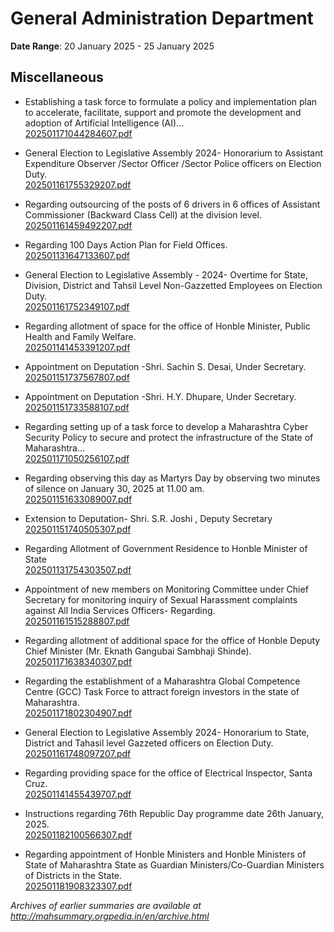 # General Administration Department

**Date Range**: 20 January 2025 - 25 January 2025


## Miscellaneous
- Establishing a task force to formulate a policy and implementation plan to accelerate, facilitate, support and promote the development and adoption of Artificial Intelligence (AI)...\
  [202501171044284607.pdf](https://gr.maharashtra.gov.in/Site/Upload/Government%20Resolutions/English/202501171044284607.pdf)

- General Election to Legislative Assembly 2024- Honorarium to Assistant Expenditure Observer /Sector Officer /Sector Police officers on Election Duty.\
  [202501161755329207.pdf](https://gr.maharashtra.gov.in/Site/Upload/Government%20Resolutions/English/202501161755329207.pdf)

- Regarding outsourcing of the posts of 6 drivers in 6 offices of Assistant Commissioner (Backward Class Cell) at the division level.\
  [202501161459492207.pdf](https://gr.maharashtra.gov.in/Site/Upload/Government%20Resolutions/English/202501161459492207.pdf)

- Regarding 100 Days Action Plan for Field Offices.\
  [202501131647133607.pdf](https://gr.maharashtra.gov.in/Site/Upload/Government%20Resolutions/English/202501131647133607.pdf)

- General Election to Legislative Assembly - 2024- Overtime for State, Division, District and Tahsil Level Non-Gazzetted Employees on Election Duty.\
  [202501161752349107.pdf](https://gr.maharashtra.gov.in/Site/Upload/Government%20Resolutions/English/202501161752349107.pdf)

- Regarding allotment of space for the office of Honble Minister, Public Health and Family Welfare.\
  [202501141453391207.pdf](https://gr.maharashtra.gov.in/Site/Upload/Government%20Resolutions/English/202501141453391207.pdf)

- Appointment on Deputation -Shri. Sachin S. Desai, Under Secretary.\
  [202501151737567807.pdf](https://gr.maharashtra.gov.in/Site/Upload/Government%20Resolutions/English/202501151737567807.pdf)

- Appointment on Deputation -Shri. H.Y. Dhupare, Under Secretary.\
  [202501151733588107.pdf](https://gr.maharashtra.gov.in/Site/Upload/Government%20Resolutions/English/202501151733588107.pdf)

- Regarding setting up of a task force to develop a Maharashtra Cyber Security Policy to secure and protect the infrastructure of the State of Maharashtra...\
  [202501171050256107.pdf](https://gr.maharashtra.gov.in/Site/Upload/Government%20Resolutions/English/202501171050256107.pdf)

- Regarding observing this day as Martyrs Day by observing two minutes of silence on January 30, 2025 at 11.00 am.\
  [202501151633089007.pdf](https://gr.maharashtra.gov.in/Site/Upload/Government%20Resolutions/English/202501151633089007.pdf)

- Extension to  Deputation- Shri.  S.R. Joshi , Deputy  Secretary\
  [202501151740505307.pdf](https://gr.maharashtra.gov.in/Site/Upload/Government%20Resolutions/English/202501151740505307.pdf)

- Regarding Allotment of Government Residence to Honble Minister of State\
  [202501131754303507.pdf](https://gr.maharashtra.gov.in/Site/Upload/Government%20Resolutions/English/202501131754303507.pdf)

- Appointment of new members on Monitoring Committee under Chief Secretary for monitoring inquiry of Sexual Harassment complaints against  All India Services Officers- Regarding.\
  [202501161515288807.pdf](https://gr.maharashtra.gov.in/Site/Upload/Government%20Resolutions/English/202501161515288807.pdf)

- Regarding allotment of additional space for the office of Honble Deputy Chief Minister (Mr. Eknath Gangubai Sambhaji Shinde).\
  [202501171638340307.pdf](https://gr.maharashtra.gov.in/Site/Upload/Government%20Resolutions/English/202501171638340307.pdf)

- Regarding the establishment of a Maharashtra Global Competence Centre (GCC) Task Force to attract foreign investors in the state of Maharashtra.\
  [202501171802304907.pdf](https://gr.maharashtra.gov.in/Site/Upload/Government%20Resolutions/English/202501171802304907.pdf)

- General Election to Legislative Assembly 2024- Honorarium to State, District and Tahasil level Gazzeted officers on Election Duty.\
  [202501161748097207.pdf](https://gr.maharashtra.gov.in/Site/Upload/Government%20Resolutions/English/202501161748097207.pdf)

- Regarding providing space for the office of Electrical Inspector, Santa Cruz.\
  [202501141455439707.pdf](https://gr.maharashtra.gov.in/Site/Upload/Government%20Resolutions/English/202501141455439707.pdf)

- Instructions regarding 76th Republic Day programme date 26th January, 2025.\
  [202501182100566307.pdf](https://gr.maharashtra.gov.in/Site/Upload/Government%20Resolutions/English/202501182100566307.pdf)

- Regarding appointment of Honble Ministers and Honble Ministers of State of Maharashtra State as Guardian Ministers/Co-Guardian Ministers of Districts in the State.\
  [202501181908323307.pdf](https://gr.maharashtra.gov.in/Site/Upload/Government%20Resolutions/English/202501181908323307.pdf)


*Archives of earlier summaries are available at http://mahsummary.orgpedia.in/en/archive.html*